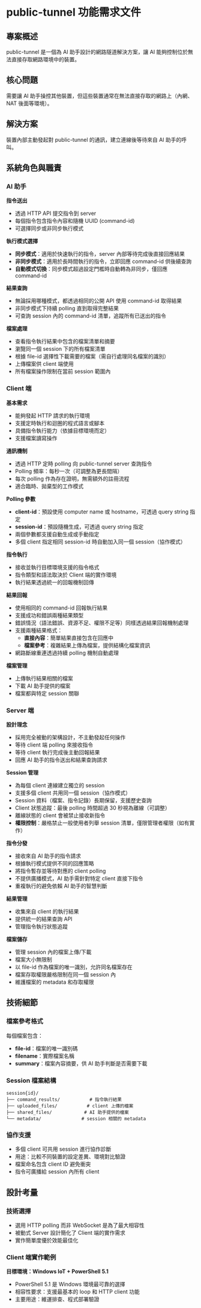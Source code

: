 # public-tunnel 功能需求文件

## 專案概述

public-tunnel 是一個為 AI 助手設計的網路隧道解決方案，讓 AI 能夠控制位於無法直接存取網路環境中的裝置。

## 核心問題

需要讓 AI 助手操控其他裝置，但這些裝置通常在無法直接存取的網路上（內網、NAT 後面等環境）。

## 解決方案

裝置內部主動發起對 public-tunnel 的通訊，建立連線後等待來自 AI 助手的呼叫。

## 系統角色與職責

### AI 助手

**指令送出**
- 透過 HTTP API 提交指令到 server
- 每個指令包含指令內容和隨機 UUID (command-id)
- 可選擇同步或非同步執行模式

**執行模式選擇**
- **同步模式**：適用於快速執行的指令，server 內部等待完成後直接回應結果
- **非同步模式**：適用於長時間執行的指令，立即回應 command-id 供後續查詢
- **自動模式切換**：同步模式超過設定門檻時自動轉為非同步，僅回應 command-id

**結果查詢**
- 無論採用哪種模式，都透過相同的公開 API 使用 command-id 取得結果
- 非同步模式下持續 polling 直到取得完整結果
- 可查詢 session 內的 command-id 清單，追蹤所有已送出的指令

**檔案處理**
- 查看指令執行結果中包含的檔案清單和摘要
- 瀏覽同一個 session 下的所有檔案清單
- 根據 file-id 選擇性下載需要的檔案（需自行處理同名檔案的識別）
- 上傳檔案供 client 端使用
- 所有檔案操作限制在當前 session 範圍內

### Client 端

**基本需求**
- 能夠發起 HTTP 請求的執行環境
- 支援定時執行和迴圈的程式語言或腳本
- 具備指令執行能力（依據目標環境而定）
- 支援檔案讀寫操作

**通訊機制**
- 透過 HTTP 定時 polling 向 public-tunnel server 查詢指令
- Polling 頻率：每秒一次（可調整為更長間隔）
- 每次 polling 作為存在證明，無需額外的註冊流程
- 適合臨時、拋棄型的工作模式

**Polling 參數**
- **client-id**：預設使用 computer name 或 hostname，可透過 query string 指定
- **session-id**：預設隨機生成，可透過 query string 指定
- 兩個參數都支援自動生成或手動指定
- 多個 client 指定相同 session-id 時自動加入同一個 session（協作模式）

**指令執行**
- 接收並執行目標環境支援的指令格式
- 指令類型和語法取決於 Client 端的實作環境
- 執行結果透過統一的回報機制回傳

**結果回報**
- 使用相同的 command-id 回報執行結果
- 支援成功和錯誤兩種結果類型
- 錯誤情況（語法錯誤、資源不足、權限不足等）同樣透過結果回報機制處理
- 支援兩種結果格式：
  - **直接內容**：簡單結果直接包含在回應中
  - **檔案參考**：複雜結果上傳為檔案，提供結構化檔案資訊
- 網路斷線重連透過持續 polling 機制自動處理

**檔案管理**
- 上傳執行結果相關的檔案
- 下載 AI 助手提供的檔案
- 檔案都與特定 session 關聯

### Server 端

**設計理念**
- 採用完全被動的架構設計，不主動發起任何操作
- 等待 client 端 polling 來接收指令
- 等待 client 執行完成後主動回報結果
- 回應 AI 助手的指令送出和結果查詢請求

**Session 管理**
- 為每個 client 連線建立獨立的 session
- 支援多個 client 共用同一個 session（協作模式）
- Session 資料（檔案、指令記錄）長期保留，支援歷史查詢
- Client 狀態追蹤：最後 polling 時間超過 30 秒視為離線（可調整）
- 離線狀態的 client 會被禁止接收新指令
- **權限控制**：嚴格禁止一般使用者列舉 session 清單，僅限管理者權限（如有實作）

**指令分發**
- 接收來自 AI 助手的指令請求
- 根據執行模式提供不同的回應策略
- 將指令暫存並等待對應的 client polling
- 不提供廣播模式，AI 助手需針對特定 client 直接下指令
- 重複執行的避免依賴 AI 助手的智慧判斷

**結果管理**
- 收集來自 client 的執行結果
- 提供統一的結果查詢 API
- 管理指令執行狀態追蹤

**檔案儲存**
- 管理 session 內的檔案上傳/下載
- 檔案大小無限制
- 以 file-id 作為檔案的唯一識別，允許同名檔案存在
- 檔案存取權限嚴格限制在同一個 session 內
- 維護檔案的 metadata 和存取權限

## 技術細節

### 檔案參考格式
每個檔案包含：
- **file-id**：檔案的唯一識別碼
- **filename**：實際檔案名稱  
- **summary**：檔案內容摘要，供 AI 助手判斷是否需要下載

### Session 檔案結構
```
session{id}/
├── command_results/           # 指令執行結果
├── uploaded_files/           # client 上傳的檔案
├── shared_files/            # AI 助手提供的檔案
└── metadata/               # session 相關的 metadata
```

### 協作支援
- 多個 client 可共用 session 進行協作診斷
- 用途：比較不同裝置的設定差異、環境對比驗證
- 檔案命名包含 client ID 避免衝突
- 指令可廣播給 session 內所有 client

## 設計考量

### 技術選擇
- 選用 HTTP polling 而非 WebSocket 是為了最大相容性
- 被動式 Server 設計簡化了 Client 端的實作需求
- 實作簡單度優於效能最佳化

### Client 端實作範例
**目標環境：Windows IoT + PowerShell 5.1**
- PowerShell 5.1 是 Windows 環境最可靠的選擇
- 相容性要求：支援最基本的 loop 和 HTTP client 功能
- 主要用途：維運排查、程式部署驗證